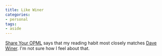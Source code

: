 ```yaml
---
title: Like Winer
categories:
- personal
tags:
- aside
---
```


[Share Your OPML][1] says that my reading habit most closely matches [Dave Winer][2].  I'm not sure how I feel about that.

   [1]: http://share.opml.org/
   [2]: http://share.opml.org/viewsharedfeeds/?user_id=3

